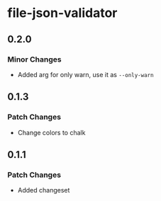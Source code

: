 # file-json-validator

## 0.2.0

### Minor Changes

- Added arg for only warn, use it as `--only-warn`

## 0.1.3

### Patch Changes

- Change colors to chalk

## 0.1.1

### Patch Changes

- Added changeset
